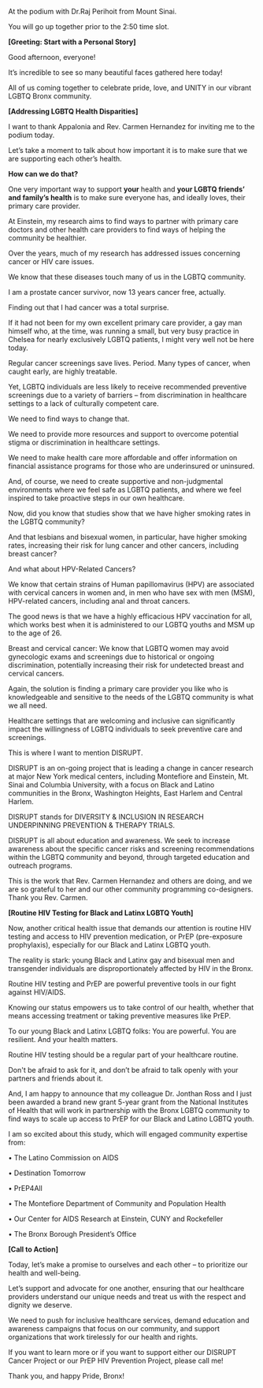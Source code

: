 At the podium with Dr.Raj Perihoit from Mount Sinai.

You will go up together prior to the 2:50 time slot.

**[Greeting: Start with a Personal Story]**

Good afternoon, everyone! 

It’s incredible to see so many beautiful faces gathered here today!

All of us coming together to celebrate pride, love, and UNITY in our vibrant LGBTQ Bronx community.

**[Addressing LGBTQ Health Disparities]**

I want to thank Appalonia and Rev. Carmen Hernandez for inviting me to the podium today.

Let’s take a moment to talk about how important it is to make sure that we are supporting each other’s health. 

**How can we do that?**

One very important way to support **your** health and **your LGBTQ friends’ and family’s health** is to make sure everyone has, and ideally loves, their primary care provider.

At Einstein, my research aims to find ways to partner with primary care doctors and other health care providers to find ways of helping the community be healthier. 

Over the years, much of my research has addressed issues concerning cancer or HIV care issues. 

We know that these diseases touch many of us in the LGBTQ community. 

I am a prostate cancer survivor, now 13 years cancer free, actually. 

Finding out that I had cancer was a total surprise. 

If it had not been for my own excellent primary care provider, a gay man himself who, at the time, was running a small, but very busy practice in Chelsea for nearly exclusively LGBTQ patients, I might very well not be here today. 

Regular cancer screenings save lives. Period. Many types of cancer, when caught early, are highly treatable. 

Yet, LGBTQ individuals are less likely to receive recommended preventive screenings due to a variety of barriers – from discrimination in healthcare settings to a lack of culturally competent care. 

We need to find ways to change that. 

We need to provide more resources and support to overcome potential stigma or discrimination in healthcare settings.

We need to make health care more affordable and offer information on financial assistance programs for those who are underinsured or uninsured.

And, of course, we need to create supportive and non-judgmental environments where we feel safe as LGBTQ patients, and where we feel inspired to take proactive steps in our own healthcare.

Now, did you know that studies show that we have higher smoking rates in the LGBTQ community? 

And that lesbians and bisexual women, in particular, have higher smoking rates, increasing their risk for lung cancer and other cancers, including breast cancer?

And what about HPV-Related Cancers? 

We know that certain strains of Human papillomavirus (HPV) are associated with cervical cancers in women and, in men who have sex with men (MSM), HPV-related cancers, including anal and throat cancers. 

The good news is that we have a highly efficacious HPV vaccination for all, which works best when it is administered to our LGBTQ youths and MSM up to the age of 26.

Breast and cervical cancer: We know that LGBTQ women may avoid gynecologic exams and screenings due to historical or ongoing discrimination, potentially increasing their risk for undetected breast and cervical cancers.

Again, the solution is finding a primary care provider you like who is knowledgeable and sensitive to the needs of the LGBTQ community is what we all need.

Healthcare settings that are welcoming and inclusive can significantly impact the willingness of LGBTQ individuals to seek preventive care and screenings.

This is where I want to mention DISRUPT. 

DISRUPT is an on-going project that is leading a change in cancer research at major New York medical centers, including Montefiore and Einstein, Mt. Sinai and Columbia University, with a focus on Black and Latino communities in the Bronx, Washington Heights, East Harlem and Central Harlem. 

DISRUPT stands for DIVERSITY & INCLUSION IN RESEARCH UNDERPINNING PREVENTION & THERAPY TRIALS. 

DISRUPT is all about education and awareness. We seek to increase awareness about the specific cancer risks and screening recommendations within the LGBTQ community and beyond, through targeted education and outreach programs.

This is the work that Rev. Carmen Hernandez and others are doing, and we are so grateful to her and our other community programming co-designers. Thank you Rev. Carmen.

**[Routine HIV Testing for Black and Latinx LGBTQ Youth]**

Now, another critical health issue that demands our attention is routine HIV testing and access to HIV prevention medication, or PrEP (pre-exposure prophylaxis), especially for our Black and Latinx LGBTQ youth. 

The reality is stark: young Black and Latinx gay and bisexual men and transgender individuals are disproportionately affected by HIV in the Bronx. 

Routine HIV testing and PrEP are powerful preventive tools in our fight against HIV/AIDS. 

Knowing our status empowers us to take control of our health, whether that means accessing treatment or taking preventive measures like PrEP.

To our young Black and Latinx LGBTQ folks: You are powerful. You are resilient. And your health matters. 

Routine HIV testing should be a regular part of your healthcare routine. 

Don't be afraid to ask for it, and don’t be afraid to talk openly with your partners and friends about it.

And, I am happy to announce that my colleague Dr. Jonthan Ross and I just been awarded a brand new grant 5-year grant from the National Institutes of Health that will work in partnership with the Bronx LGBTQ community to find ways to scale up access to PrEP for our Black and Latino LGBTQ youth. 

I am so excited about this study, which will engaged community expertise from:

•	The Latino Commission on AIDS

•	Destination Tomorrow

•	PrEP4All 

•	The Montefiore Department of Community and Population Health

•	Our Center for AIDS Research at Einstein, CUNY and Rockefeller

•	The Bronx Borough President’s Office

**[Call to Action]**

Today, let’s make a promise to ourselves and each other – to prioritize our health and well-being. 

Let’s support and advocate for one another, ensuring that our healthcare providers understand our unique needs and treat us with the respect and dignity we deserve.

We need to push for inclusive healthcare services, demand education and awareness campaigns that focus on our community, and support organizations that work tirelessly for our health and rights.

If you want to learn more or if you want to support either our DISRUPT Cancer Project or our PrEP HIV Prevention Project, please call me! 

Thank you, and happy Pride, Bronx! 
